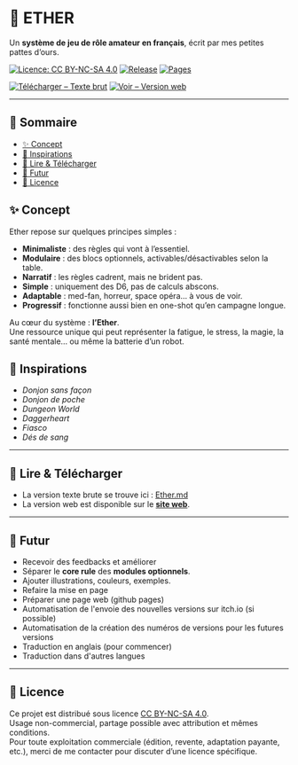# 🎲 ETHER
Un **système de jeu de rôle amateur en français**, écrit par mes petites pattes d’ours.  

[![Licence: CC BY-NC-SA 4.0](https://img.shields.io/badge/Licence-CC--BY--NC--SA%204.0-lightgrey.svg)](./LICENSE.md)
[![Release](https://img.shields.io/github/v/release/<ton-user>/<ton-depot>?label=release)](https://github.com/<ton-user>/<ton-depot>/releases)
[![Pages](https://img.shields.io/badge/GitHub-Pages-blue?logo=github)](https://<ton-user>.github.io/<ton-depot>/)

[![Télécharger – Texte brut](https://img.shields.io/badge/⬇️%20Télécharger-Texte%20brut-brightgreen?style=for-the-badge)](https://github.com/<ton-user>/<ton-depot>/archive/refs/heads/main.zip)
[![Voir – Version web](https://img.shields.io/badge/🌐%20Voir-Version%20web-blue?style=for-the-badge)](https://<ton-user>.github.io/<ton-depot>/)

---

## 📑 Sommaire
- [✨ Concept](#-concept)
- [🎲 Inspirations](#-inspirations)
- [📖 Lire & Télécharger](#-lire--télécharger)
- [🚧 Futur](#-futur)
- [📜 Licence](#-licence)



## ✨ Concept
Ether repose sur quelques principes simples :  
- **Minimaliste** : des règles qui vont à l’essentiel.  
- **Modulaire** : des blocs optionnels, activables/désactivables selon la table.  
- **Narratif** : les règles cadrent, mais ne brident pas.  
- **Simple** : uniquement des D6, pas de calculs abscons.  
- **Adaptable** : med-fan, horreur, space opéra… à vous de voir.  
- **Progressif** : fonctionne aussi bien en one-shot qu’en campagne longue.  

Au cœur du système : **l’Ether**.  
Une ressource unique qui peut représenter la fatigue, le stress, la magie, la santé mentale… ou même la batterie d’un robot.  

## 🎲 Inspirations
- *Donjon sans façon*  
- *Donjon de poche*  
- *Dungeon World*  
- *Daggerheart*  
- *Fiasco*  
- *Dés de sang*  

---

## 📖 Lire & Télécharger
- La version texte brute se trouve ici : [Ether.md](./Ether.md)  
- La version web est disponible sur le **[site web](https://<ton-user>.github.io/<ton-depot>/)**.  

---

## 🚧 Futur
- Recevoir des feedbacks et améliorer  
- Séparer le **core rule** des **modules optionnels**.  
- Ajouter illustrations, couleurs, exemples.
- Refaire la mise en page
- Préparer une page web (github pages)
- Automatisation de l'envoie des nouvelles versions sur itch.io (si possible)
- Automatisation de la création des numéros de versions pour les futures versions
- Traduction en anglais (pour commencer)
- Traduction dans d'autres langues

---

## 📜 Licence
Ce projet est distribué sous licence [CC BY-NC-SA 4.0](./LICENSE.md).  
Usage non-commercial, partage possible avec attribution et mêmes conditions.  
Pour toute exploitation commerciale (édition, revente, adaptation payante, etc.), merci de me contacter pour discuter d’une licence spécifique.
